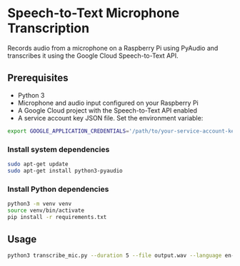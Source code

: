  # Speech-to-Text Microphone Transcription
 
 Records audio from a microphone on a Raspberry Pi using PyAudio and transcribes it using the Google Cloud Speech-to-Text API.
 
 ## Prerequisites
 
 - Python 3
 - Microphone and audio input configured on your Raspberry Pi
 - A Google Cloud project with the Speech-to-Text API enabled
 - A service account key JSON file. Set the environment variable:
 
 ```bash
 export GOOGLE_APPLICATION_CREDENTIALS='/path/to/your-service-account-key.json'
 ```
 
 ### Install system dependencies
 
 ```bash
 sudo apt-get update
 sudo apt-get install python3-pyaudio
 ```
 
 ### Install Python dependencies
 
 ```bash
 python3 -m venv venv
 source venv/bin/activate
 pip install -r requirements.txt
 ```
 
 ## Usage
 
 ```bash
 python3 transcribe_mic.py --duration 5 --file output.wav --language en-US
 ```